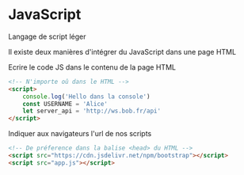# JavaScript
Langage de script léger

Il existe deux manières d'intégrer du JavaScript dans une page HTML

Ecrire le code JS dans le contenu de la page HTML
```html
<!-- N'importe oû dans le HTML -->
<script>
    console.log('Hello dans la console')
    const USERNAME = 'Alice'
    let server_api = 'http://ws.bob.fr/api'
</script>
```

Indiquer aux navigateurs l'url de nos scripts
```html
<!-- De préference dans la balise <head> du HTML -->
<script src="https://cdn.jsdelivr.net/npm/bootstrap"></script>
<script src="app.js"></script>
````